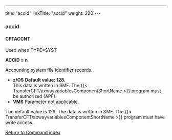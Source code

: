---
title: "accid"
linkTitle: "accid"
weight: 220
--- <span id="accid"></span>

### accid

<span id="accid_CFTACCNT"></span>

#### CFTACCNT

Used when TYPE=SYST

****ACCID = n****

Accounting system file identifier records.

- ****z/OS**** ****Default
    value: 128.****  
    This data is written in SMF. The {{< TransferCFT/axwayvariablesComponentShortName >}} program must be authorized
    (APF).
- ****VMS**** Parameter not applicable.

The default value is 128. The data is
written in SMF. The {{< TransferCFT/axwayvariablesComponentShortName  >}} program must have write access.

[Return to Command index](../../)
